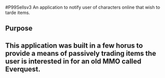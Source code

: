 #P99Sellsv3  An application to notify user of characters online that wish to tarde items.

<h2>Purpose<h2>  This application was built in a few horus to provide a means of passively trading items the user is interested in for an old MMO called Everquest.
